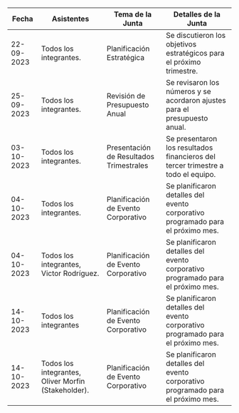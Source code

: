 #
| Fecha       | Asistentes               | Tema de la Junta                   | Detalles de la Junta                 |
|-------------|--------------------------|-------------------------------------|-------------------------------------|
| 22-09-2023 | Todos los integrantes.  | Planificación Estratégica           | Se discutieron los objetivos estratégicos para el próximo trimestre.               |
| 25-09-2023 | Todos los integrantes.  | Revisión de Presupuesto Anual       | Se revisaron los números y se acordaron ajustes para el presupuesto anual.         |
| 03-10-2023 | Todos los integrantes.  | Presentación de Resultados Trimestrales | Se presentaron los resultados financieros del tercer trimestre a todo el equipo. |
| 04-10-2023 | Todos los integrantes.  | Planificación de Evento Corporativo  | Se planificaron detalles del evento corporativo programado para el próximo mes.     |
| 04-10-2023 | Todos los integrantes, Victor Rodríguez. | Planificación de Evento Corporativo  | Se planificaron detalles del evento corporativo programado para el próximo mes.     |
| 14-10-2023 | Todos los integrantes  | Planificación de Evento Corporativo  | Se planificaron detalles del evento corporativo programado para el próximo mes.     |
| 14-10-2023 | Todos los integrantes, Oliver Morfin (Stakeholder). | Planificación de Evento Corporativo  | Se planificaron detalles del evento corporativo programado para el próximo mes.     |